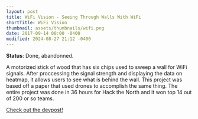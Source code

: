```yaml
---
layout: post
title: WiFi Vision - Seeing Through Walls With WiFi
shortTitle: WiFi Vision
thumbnail: assets/thumbnails/wifi.png
date: 2017-09-14 00:00 -0400
modified: 2024-08-27 21:12 -0400
---
```


<!---
Write a really in depth explanation for this with more pictures and maybe refactor and redo my code
-->

**Status**: Done, abandonned.

A motorized stick of wood that has six chips used to sweep a wall for WiFi signals. After proccessing the signal strength and displaying the data on heatmap, it allows users to see what is behind the wall. This project was based off a paper that used drones to accomplish the same thing. The entire project was done in 36 hours for Hack the North and it won top 14 out of 200 or so teams.


[Check out the devpost!](https://devpost.com/software/pronto-vision)
